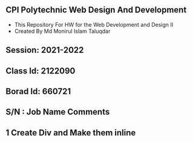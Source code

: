 ## CPI Polytechnic Web Design And Development
- This Repository For HW for the Web Development and Design II
- Created By Md Monirul Islam Taluqdar
## 
## Session: 2021-2022
## Class Id: 2122090
## Borad Id: 660721
## S/N :           Job Name                           Comments
## 1               Create Div and Make them inline
